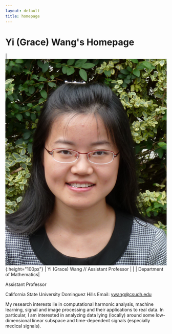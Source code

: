 ```yaml
---
layout: default
title: homepage
---
```

# Yi (Grace) Wang's Homepage

|![bio](bioYWang.png){:height="100px"} | Yi (Grace) Wang // Assistant Professor |
| | Department of Mathematics|


Assistant Professor

California State University Dominguez Hills
Email: ywang@csudh.edu

My research interests lie in computational harmonic analysis, machine learning, 
signal and image processing and their applications to real data. 
In particular, I am interested in analyzing data lying (locally) around some low-dimensional
linear subspace and time-dependent signals (especially medical signals).

